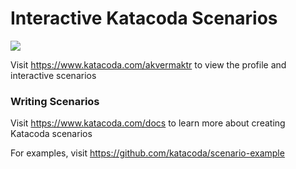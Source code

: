 # Interactive Katacoda Scenarios

[![](http://shields.katacoda.com/katacoda/akvermaktr/count.svg)](https://www.katacoda.com/akvermaktr "Get your profile on Katacoda.com")

Visit https://www.katacoda.com/akvermaktr to view the profile and interactive scenarios

### Writing Scenarios
Visit https://www.katacoda.com/docs to learn more about creating Katacoda scenarios

For examples, visit https://github.com/katacoda/scenario-example
